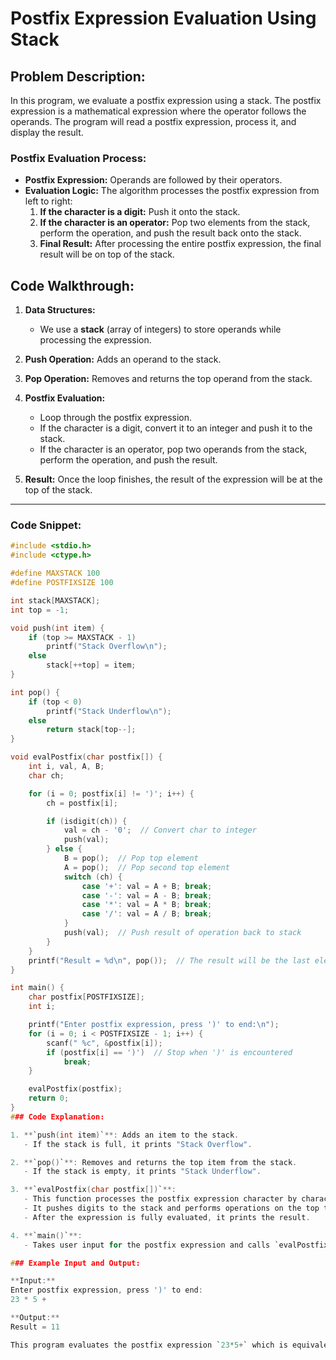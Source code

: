 # Postfix Expression Evaluation Using Stack

## Problem Description:
In this program, we evaluate a postfix expression using a stack. The postfix expression is a mathematical expression where the operator follows the operands. The program will read a postfix expression, process it, and display the result.

### Postfix Evaluation Process:
- **Postfix Expression:** Operands are followed by their operators.
- **Evaluation Logic:** The algorithm processes the postfix expression from left to right:
  1. **If the character is a digit:** Push it onto the stack.
  2. **If the character is an operator:** Pop two elements from the stack, perform the operation, and push the result back onto the stack.
  3. **Final Result:** After processing the entire postfix expression, the final result will be on top of the stack.

## Code Walkthrough:

1. **Data Structures:**
   - We use a **stack** (array of integers) to store operands while processing the expression.

2. **Push Operation:** Adds an operand to the stack.
3. **Pop Operation:** Removes and returns the top operand from the stack.

4. **Postfix Evaluation:**
   - Loop through the postfix expression.
   - If the character is a digit, convert it to an integer and push it to the stack.
   - If the character is an operator, pop two operands from the stack, perform the operation, and push the result.

5. **Result:** Once the loop finishes, the result of the expression will be at the top of the stack.

---

### Code Snippet:

```c
#include <stdio.h>
#include <ctype.h>

#define MAXSTACK 100
#define POSTFIXSIZE 100

int stack[MAXSTACK];
int top = -1;

void push(int item) {
    if (top >= MAXSTACK - 1)
        printf("Stack Overflow\n");
    else
        stack[++top] = item;
}

int pop() {
    if (top < 0)
        printf("Stack Underflow\n");
    else
        return stack[top--];
}

void evalPostfix(char postfix[]) {
    int i, val, A, B;
    char ch;

    for (i = 0; postfix[i] != ')'; i++) {
        ch = postfix[i];

        if (isdigit(ch)) {
            val = ch - '0';  // Convert char to integer
            push(val);
        } else {
            B = pop();  // Pop top element
            A = pop();  // Pop second top element
            switch (ch) {
                case '+': val = A + B; break;
                case '-': val = A - B; break;
                case '*': val = A * B; break;
                case '/': val = A / B; break;
            }
            push(val);  // Push result of operation back to stack
        }
    }
    printf("Result = %d\n", pop());  // The result will be the last element in the stack
}

int main() {
    char postfix[POSTFIXSIZE];
    int i;

    printf("Enter postfix expression, press ')' to end:\n");
    for (i = 0; i < POSTFIXSIZE - 1; i++) {
        scanf(" %c", &postfix[i]);
        if (postfix[i] == ')')  // Stop when ')' is encountered
            break;
    }

    evalPostfix(postfix);
    return 0;
}
### Code Explanation:

1. **`push(int item)`**: Adds an item to the stack.
   - If the stack is full, it prints "Stack Overflow".

2. **`pop()`**: Removes and returns the top item from the stack.
   - If the stack is empty, it prints "Stack Underflow".

3. **`evalPostfix(char postfix[])`**:
   - This function processes the postfix expression character by character.
   - It pushes digits to the stack and performs operations on the top two elements of the stack when an operator is encountered.
   - After the expression is fully evaluated, it prints the result.

4. **`main()`**:
   - Takes user input for the postfix expression and calls `evalPostfix()` to compute the result.

### Example Input and Output:

**Input:**
Enter postfix expression, press ')' to end:
23 * 5 +

**Output:**
Result = 11

This program evaluates the postfix expression `23*5+` which is equivalent to `2 * 3 + 5`, and the result is `11`.
